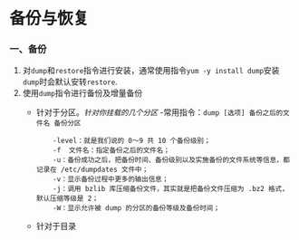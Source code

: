 # 备份与恢复

### 一、备份
1. 对`dump`和`restore`指令进行安装，通常使用指令`yum -y install dump`安装`dump`时会默认安转`restore`.
2. 使用`dump`指令进行备份及增量备份
   - 针对于分区。*<font size=2>针对你挂载的几个分区</font>*
        -常用指令：`dump [选项] 备份之后的文件名 备份分区`
        ```
            -level：就是我们说的 0～9 共 10 个备份级别；
            -f  文件名：指定备份之后的文件名；
            -u：备份成功之后，把备份时间、备份级别以及实施备份的文件系统等信息，都记录在 /etc/dumpdates 文件中；
            -v：显示备份过程中更多的输出信息；
            -j：调用 bzlib 库压缩备份文件，其实就是把备份文件压缩为 .bz2 格式，默认压缩等级是 2；
            -W：显示允许被 dump 的分区的备份等级及备份时间； 
        ```

   - 针对于目录
